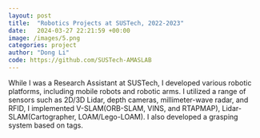 ```yaml
---
layout: post
title:  "Robotics Projects at SUSTech, 2022-2023"
date:   2024-03-27 22:21:59 +00:00
image: /images/5.png
categories: project
author: "Dong Li"
code: https://github.com/SUSTech-AMASLAB
---
```


While I was a Research Assistant at SUSTech, I developed various robotic platforms, including mobile robots and robotic arms. I utilized a range of sensors such as 2D/3D Lidar, depth cameras, millimeter-wave radar, and RFID, I implemented V-SLAM(ORB-SLAM, VINS, and RTAPMAP), Lidar-SLAM(Cartographer, LOAM/Lego-LOAM). I also developed a grasping system based on tags.
